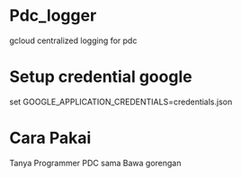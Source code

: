 # Pdc_logger
gcloud centralized logging for pdc



# Setup credential google

set GOOGLE_APPLICATION_CREDENTIALS=credentials.json



# Cara Pakai

Tanya Programmer PDC sama Bawa gorengan